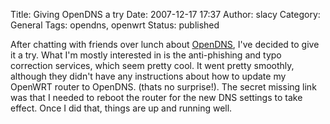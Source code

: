 Title: Giving OpenDNS a try
Date: 2007-12-17 17:37
Author: slacy
Category: General
Tags: opendns, openwrt
Status: published

After chatting with friends over lunch about
[OpenDNS](http://opendns.com), I've decided to give it a try. What I'm
mostly interested in is the anti-phishing and typo correction services,
which seem pretty cool. It went pretty smoothly, although they didn't
have any instructions about how to update my OpenWRT router to OpenDNS.
(thats no surprise!). The secret missing link was that I needed to
reboot the router for the new DNS settings to take effect. Once I did
that, things are up and running well.
